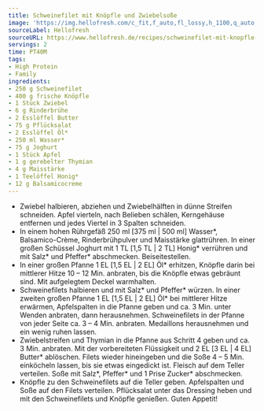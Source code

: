 ```yaml
---
title: Schweinefilet mit Knöpfle und Zwiebelsoße
image: 'https://img.hellofresh.com/c_fit,f_auto,fl_lossy,h_1100,q_auto,w_2600/hellofresh_s3/image/schweinefilet-mit-knopfle-und-zwiebelsosze-a4db9148.jpg'
sourceLabel: Hellofresh
sourceURL: https://www.hellofresh.de/recipes/schweinefilet-mit-knopfle-und-zwiebelsosze-630cb6b9b03c4a5f56001b61
servings: 2
time: PT40M
tags:
- High Protein
- Family
ingredients:
- 250 g Schweinefilet
- 400 g frische Knöpfle
- 1 Stück Zwiebel
- 6 g Rinderbrühe
- 2 Esslöffel Butter
- 75 g Pflücksalat
- 2 Esslöffel Öl*
- 250 ml Wasser*
- 75 g Joghurt
- 1 Stück Apfel
- 1 g gerebelter Thymian
- 4 g Maisstärke
- 1 Teelöffel Honig*
- 12 g Balsamicocreme
---
```


- Zwiebel halbieren, abziehen und Zwiebelhälften in dünne Streifen schneiden.  Apfel vierteln, nach Belieben schälen, Kerngehäuse entfernen und jedes Viertel in 3 Spalten schneiden.
- In einem hohen Rührgefäß 250 ml [375 ml | 500 ml] Wasser\*, Balsamico-Crème, Rinderbrühpulver und Maisstärke glattrühren.  In einer großen Schüssel Joghurt mit 1 TL [1,5 TL | 2 TL] Honig\* verrühren und mit Salz\* und Pfeffer\* abschmecken. Beiseitestellen.
- In einer großen Pfanne 1 EL [1,5 EL | 2 EL] Öl\* erhitzen, Knöpfle darin bei mittlerer Hitze 10 – 12 Min. anbraten, bis die Knöpfle etwas gebräunt sind. Mit aufgelegtem Deckel warmhalten.
- Schweinefilets halbieren und mit Salz\* und Pfeffer\* würzen.  In einer zweiten großen Pfanne 1 EL [1,5 EL | 2 EL] Öl\* bei mittlerer Hitze erwärmen, Apfelspalten in die Pfanne geben und ca. 3 Min. unter Wenden anbraten, dann herausnehmen.  Schweinefilets in der Pfanne von jeder Seite ca. 3 – 4 Min. anbraten. Medaillons herausnehmen und ein wenig ruhen lassen.
- Zwiebelstreifen und Thymian in die Pfanne aus Schritt 4 geben und ca. 3 Min. anbraten.  Mit der vorbereiteten Flüssigkeit und 2 EL [3 EL | 4 EL] Butter\* ablöschen. Filets wieder hineingeben und die Soße 4 – 5 Min. einköcheln lassen, bis sie etwas eingedickt ist.  Fleisch auf dem Teller verteilen.  Soße mit Salz\*, Pfeffer\* und 1 Prise Zucker\* abschmecken.
- Knöpfle zu den Schweinefilets auf die Teller geben. Apfelspalten und Soße auf den Filets verteilen.  Pflücksalat unter das Dressing heben und mit den Schweinefilets und Knöpfle genießen.  Guten Appetit!
